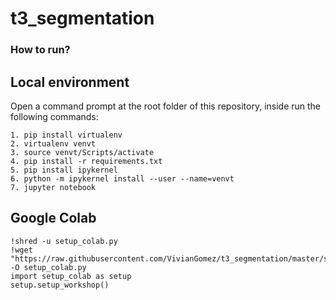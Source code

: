 # t3_segmentation


### How to run?
## Local environment
Open a command prompt at the root folder of this repository, inside run the following commands:
```
1. pip install virtualenv
2. virtualenv venvt
3. source venvt/Scripts/activate
4. pip install -r requirements.txt
5. pip install ipykernel
6. python -m ipykernel install --user --name=venvt
7. jupyter notebook
```

## Google Colab
```
!shred -u setup_colab.py
!wget "https://raw.githubusercontent.com/VivianGomez/t3_segmentation/master/setup_colab.py" -O setup_colab.py
import setup_colab as setup
setup.setup_workshop()
```
